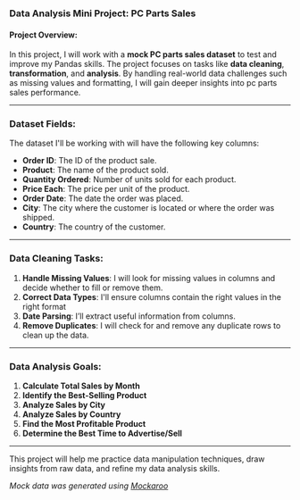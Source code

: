 ### **Data Analysis Mini Project: PC Parts Sales**

#### **Project Overview**:
In this project, I will work with a **mock PC parts sales dataset** to test and improve my Pandas skills. The project focuses on tasks like **data cleaning**, **transformation**, and **analysis**. By handling real-world data challenges such as missing values and formatting, I will gain deeper insights into pc parts sales performance.

---

### **Dataset Fields**:
The dataset I'll be working with will have the following key columns:
- **Order ID**: The ID of the product sale.
- **Product**: The name of the product sold.
- **Quantity Ordered**: Number of units sold for each product.
- **Price Each**: The price per unit of the product.
- **Order Date**: The date the order was placed.
- **City**: The city where the customer is located or where the order was shipped.
- **Country**: The country of the customer.

---

### **Data Cleaning Tasks**:
1. **Handle Missing Values**: I will look for missing values in  columns and decide whether to fill or remove them.
2. **Correct Data Types**: I'll ensure columns contain the right values in the right format
3. **Date Parsing**: I’ll extract useful information from columns.
4. **Remove Duplicates**: I will check for and remove any duplicate rows to clean up the data.

---

### **Data Analysis Goals**:
1. **Calculate Total Sales by Month**
2. **Identify the Best-Selling Product**
3. **Analyze Sales by City**
4. **Analyze Sales by Country**
5. **Find the Most Profitable Product**
6. **Determine the Best Time to Advertise/Sell**

---

This project will help me practice data manipulation techniques, draw insights from raw data, and refine my data analysis skills.

*Mock data was generated using [Mockaroo](https://www.mockaroo.com/)*